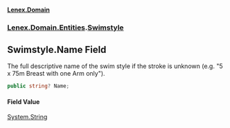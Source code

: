 #### [Lenex.Domain](index.md 'index')
### [Lenex.Domain.Entities](Lenex.Domain.Entities.md 'Lenex.Domain.Entities').[Swimstyle](Lenex.Domain.Entities.Swimstyle.md 'Lenex.Domain.Entities.Swimstyle')

## Swimstyle.Name Field

The full descriptive name of the swim style if the stroke is unknown (e.g. "5 x 75m Breast with one Arm only").

```csharp
public string? Name;
```

#### Field Value
[System.String](https://docs.microsoft.com/en-us/dotnet/api/System.String 'System.String')